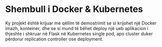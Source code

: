 # Shembull i Docker & Kubernetes

Ky projekt është krijuar me qëllim të demostrimit se si krijohet një Docker imazh, konteiner, dhe se si mund të bëhet deploy një ueb aplikacion i thjeshte i shkruar në Flask në Kubernetes single pod, apo cluster duker përdorur replication controller ose deployment.

